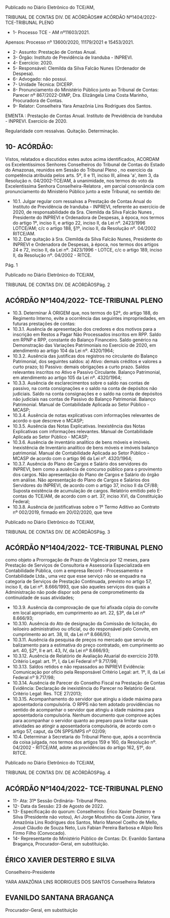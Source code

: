 Publicado  no  Diário  Eletrônico do TCE/AM,

TRIBUNAL DE CONTAS DIV. DE ACÓRDÃOS## ACÓRDÃO Nº1404/2022- TCE-TRIBUNAL PLENO

- 1- Processo TCE - AM nº11603/2021.

Apensos: Processo nº  13600/2020, 11179/2021 e 15453/2021.

- 2- Assunto: Prestação de Contas Anual.
- 3- Órgão: Instituto de Previdência de Iranduba - INPREVI.
- 4- Exercício: 2020.
- 5- Responsável: Clemilda da Silva Falcão Nunes (Ordenador de Despesa).
- 6- Advogado: não possui.
- 7- Unidade Técnica: DICERP.
- 8- Pronunciamento do Ministério Público junto  ao  Tribunal  de  Contas: Parecer  nº 867/2022-DIMP, Dra. Elizângela Lima Costa Marinho, Procuradora de Contas.
- 9- Relator: Conselheira Yara Amazônia Lins Rodrigues dos Santos.

EMENTA :  Prestação  de  Contas  Anual.  Instituto  de Previdência  de  Iranduba  -  INPREVI.  Exercício  de 2020.

Regularidade com ressalvas. Quitação. Determinação.

## 10-  ACÓRDÃO:

Vistos, relatados e discutidos estes autos acima identificados, ACORDAM os Excelentíssimos Senhores Conselheiros do Tribunal de Contas do Estado do Amazonas, reunidos em Sessão do Tribunal Pleno , no exercício da competência atribuída pelos arts. 5º, II e 11, inciso III, alínea 'a', item 3, da Resolução n. 04/2002-TCE/AM, à unanimidade, nos  termos  do  voto  da  Excelentíssima  Senhora  Conselheira-Relatora , em  parcial consonância com pronunciamento do Ministério Público junto a este Tribunal, no sentido de:

- 10.1. Julgar regular com ressalvas a Prestação de Contas Anual do Instituto de Previdência de Iranduba - INPREVI, referente ao exercício de 2020, de responsabilidade da Sra. Clemilda da Silva Falcão Nunes , Presidente do INPREVI e Ordenadora de Despesas, à época, nos termos do  artigo  1º,  inciso  II,  e  artigo  22,  inciso  II,  da  Lei  nº.  2423/1996  LOTCE/AM; c/c o artigo 188, §1º, inciso II, da Resolução nº. 04/2002  RITCE/AM.
- 10.2. Dar  quitação à  Sra. Clemilda  da  Silva  Falcão  Nunes, Presidente  do INPREVI e Ordenadora de Despesas, à época, nos termos dos artigos 24 e 72, inciso II, da Lei nº. 2423/1996 - LOTCE, c/c o artigo 189, inciso II, da Resolução nº. 04/2002 - RITCE.

Pág. 1

Publicado  no  Diário  Eletrônico do TCE/AM,

TRIBUNAL DE CONTAS DIV. DE ACÓRDÃOSPág. 2

## ACÓRDÃO Nº1404/2022- TCE-TRIBUNAL PLENO

- 10.3. Determinar À  ORIGEM que,  nos  termos  do  §2º,  do  artigo  188,  do Regimento Interno, evite a ocorrência das seguintes impropriedades, em futuras prestações de contas:
- 10.3.1. Ausência  de  apresentação  dos  credores  e  dos  motivos para  a  inscrição  em  Restos  a  Pagar  Não  Processados inscritos  em  RPP.  Saldo  em  RPNP  e  RPP,  constante  do Balanço  Financeiro.  Saldo  genérico  na  Demonstração  das Variações Patrimoniais no Exercício de 2020, em atendimento ao artigo 104 da Lei nº. 4320/1964;
- 10.3.2. Ausência  das  justificas  dos  registros  no  circulante  do Balanço Patrimonial, dos seguintes saldos: a) Ativo: demais créditos e valores a curto prazo; b) Passivo: demais obrigações  a  curto  prazo.  Saldos  relevantes  inscritos  no Ativo e Passivo Circulante. Balanço Patrimonial, em atendimento ao artigo 105 da Lei nº. 4320/1964;
- 10.3.3. Ausência de esclarecimentos sobre o saldo nas contas de passivo,  na  conta  consignações  e  o  saldo  na  conta  de depósitos  não  judiciais.  Saldo  na  conta  consignações  e  o saldo  na  conta  de  depósitos  não  judiciais  nas  contas  de Passivo do Balanço Patrimonial. Balanço Patrimonial. Manual  de  Contabilidade Aplicada ao Setor Público -MCASP;
- 10.3.4. Ausência de notas explicativas com informações relevantes de acordo o que descreve o MCASP;
- 10.3.5. Ausência  das  Notas  Explicativas.  Inexistência  das  Notas Explicativas com informações relevantes. Manual de Contabilidade Aplicada ao Setor Público - MCASP;
- 10.3.6. Ausência de inventário analítico de bens móveis e imóveis. Inexistência de Inventário analítico de bens móveis e  imóveis  balanço  patrimonial.  Manual  de  Contabilidade Aplicada ao Setor Público - MCASP de acordo com o artigo 96 da Lei nº. 4320/1964;
- 10.3.7. Ausência do Plano de Cargos e Salário dos servidores do INPREVI, bem como a ausência de concurso público para o provimento  dos  cargos.  Não  apresentação  do  Plano  de Cargos e Salário do órgão em análise. Não apresentação do Plano de Cargos e Salários dos Servidores do INPREVI, de acordo  com  o  artigo 37, inciso II da CF/88; Suposta existência de acumulação de cargos. Relatório emitido pelo E-contas do TCE/AM, de acordo com o art. 37, inciso XVI, da Constituição Federal;
- 10.3.8. Ausência  de  justificativas  sobre  o  1º  Termo  Aditivo  ao Contrato  nº  002/2019,  firmado  em  20/02/2020,  que  teve

Publicado  no  Diário  Eletrônico do TCE/AM,

TRIBUNAL DE CONTAS DIV. DE ACÓRDÃOSPág. 3

## ACÓRDÃO Nº1404/2022- TCE-TRIBUNAL PLENO

como  objeto  a  Prorrogação  de  Prazo  de  Vigência  por  12 meses, para Prestação de Serviços de Consultoria e Assessoria Especializada em Contabilidade Pública, com a empresa  Record  -  Processamento  e  Contabilidade  Ltda., uma vez que esse serviço não se enquadra na categoria de Serviços  de  Prestação  Continuada,  previsto  no  artigo  57, inciso  II,  da  Lei  nº.  8.666/1993,  que  são  aqueles  serviços dos  quais  a  Administração  não  pode  dispor  sob  pena  de comprometimento da continuidade de suas atividades;

- 10.3.9. Ausência  da  comprovação  de  que  foi  afixada  cópia  do convite  em  local  apropriado,  em  cumprimento  ao  art.  22, §3º, da Lei nº 8.666/93;
- 10.3.10. Ausência do Ato de designação da Comissão de licitação, do leiloeiro administrativo ou oficial, ou do responsável pelo Convite, em cumprimento ao art. 38, III, da Lei nº 8.666/93;
- 10.3.11. Ausência da pesquisa de preços no mercado que serviu de  balizamento  para  a  estimativa  do  preço  contratado,  em cumprimento  ao  art.  40,  §2º,  II  e  art.  43,  IV,  da  Lei  nº 8.666/93;
- 10.3.12. Ausência de Relatório de Avaliação Atuarial do exercício 2019. Critério Legal: art. 1º, I, da Lei Federal nº 9.717/98;
- 10.3.13. Saldos retidos e não repassados ao INPREVI Evidência: Comunicação por ofício pela Responsável Critério Legal: art. 1º, II, da Lei Federal nº 9.717/98;
- 10.3.14. Ausência de Parecer do Conselho Fiscal na Prestação de Contas Evidência: Declaração de inexistência do Parecer no Relatório Geral. Critério Legal: Res. TCE 27/2013;
- 10.3.15. Acompanhamento do servidor que atingiu a idade máxima para aposentadoria compulsória. O RPPS não tem adotado providências  no  sentido  de  acompanhar  o  servidor  que atingiu  a  idade  máxima  para  aposentadoria  compulsória. Nenhum documento que comprove ações para acompanhar o servidor quanto ao preparo para limitar suas atividades ao atingir a aposentadoria compulsória, de acordo com o artigo 57, caput, da ON SPPS/MPS nº 02/09;
- 10.4. Determinar à  Secretaria  do  Tribunal  Pleno  que,  após  a  ocorrência  da coisa  julgada,  nos  termos  dos  artigos  159  e  160,  da  Resolução  nº. 04/2002  -  RITCE/AM,  adote  as  providências  do  artigo  162, §1º, do RITCE.

Publicado  no  Diário  Eletrônico do TCE/AM,

TRIBUNAL DE CONTAS DIV. DE ACÓRDÃOSPág. 4

## ACÓRDÃO Nº1404/2022- TCE-TRIBUNAL PLENO

- 11-  Ata: 31ª Sessão Ordinária- Tribunal Pleno.
- 12-  Data da Sessão: 23 de Agosto de 2022.
- 13-  Especificação do quorum: Conselheiros: Érico Xavier Desterro e Silva (Presidente não votou), Ari Jorge Moutinho da Costa Júnior, Yara Amazônia Lins Rodrigues dos Santos,  Mario  Manoel  Coelho  de  Mello,  Josué  Cláudio  de  Souza  Neto,  Luis  Fabian Pereira Barbosa e Alípio Reis Firmo Filho (Convocado).
- 14-  Representante do Ministério Público de Contas: Dr. Evanildo Santana Bragança, Procurador-Geral, em substituição.

## ÉRICO XAVIER DESTERRO E SILVA

Conselheiro-Presidente

YARA AMAZÔNIA LINS RODRIGUES DOS SANTOS Conselheira Relatora

## EVANILDO SANTANA BRAGANÇA

Procurador-Geral, em substituição